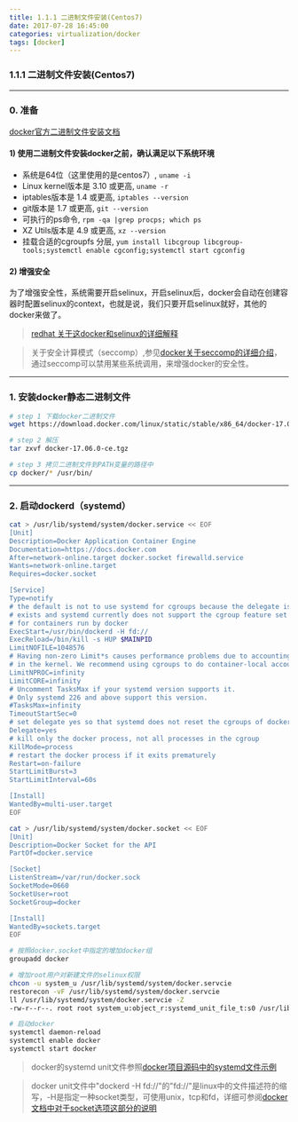 ```yaml
---
title: 1.1.1 二进制文件安装(Centos7)
date: 2017-07-28 16:45:00
categories: virtualization/docker
tags: [docker]
---
```

### 1.1.1 二进制文件安装(Centos7)

---

### 0. 准备
[docker官方二进制文件安装文档](https://docs.docker.com/engine/installation/linux/docker-ce/binaries/)
#### 1) 使用二进制文件安装docker之前，确认满足以下系统环境
- 系统是64位（这里使用的是centos7）, `uname -i`
- Linux kernel版本是 3.10 或更高, `uname -r`
- iptables版本是 1.4 或更高, `iptables --version`
- git版本是 1.7 或更高, `git --version`
- 可执行的ps命令, `rpm -qa |grep procps; which ps`
- XZ Utils版本是 4.9 或更高, `xz --version`
- 挂载合适的cgroupfs 分层, `yum install libcgroup libcgroup-tools;systemctl enable cgconfig;systemctl start cgconfig`

#### 2) 增强安全
为了增强安全性，系统需要开启selinux，开启selinux后，docker会自动在创建容器时配置selinux的context，也就是说，我们只要开启selinux就好，其他的docker来做了。  
> [redhat 关于这docker和selinux的详细解释](https://access.redhat.com/documentation/en-us/red_hat_enterprise_linux_atomic_host/7/html/overview_of_containers_in_red_hat_systems/introduction_to_linux_containers#secure_containers_with_selinux)

> 关于安全计算模式（seccomp）,参见[docker关于seccomp的详细介绍](https://docs.docker.com/engine/security/seccomp/)，通过seccomp可以禁用某些系统调用，来增强docker的安全性。

---

### 1. 安装docker静态二进制文件
``` bash
# step 1 下载docker二进制文件
wget https://download.docker.com/linux/static/stable/x86_64/docker-17.06.0-ce.tgz

# step 2 解压
tar zxvf docker-17.06.0-ce.tgz

# step 3 拷贝二进制文件到PATH变量的路径中
cp docker/* /usr/bin/
```

---

### 2. 启动dockerd（systemd）
``` bash
cat > /usr/lib/systemd/system/docker.service << EOF
[Unit]
Description=Docker Application Container Engine
Documentation=https://docs.docker.com
After=network-online.target docker.socket firewalld.service
Wants=network-online.target
Requires=docker.socket

[Service]
Type=notify
# the default is not to use systemd for cgroups because the delegate issues still
# exists and systemd currently does not support the cgroup feature set required
# for containers run by docker
ExecStart=/usr/bin/dockerd -H fd://
ExecReload=/bin/kill -s HUP $MAINPID
LimitNOFILE=1048576
# Having non-zero Limit*s causes performance problems due to accounting overhead
# in the kernel. We recommend using cgroups to do container-local accounting.
LimitNPROC=infinity
LimitCORE=infinity
# Uncomment TasksMax if your systemd version supports it.
# Only systemd 226 and above support this version.
#TasksMax=infinity
TimeoutStartSec=0
# set delegate yes so that systemd does not reset the cgroups of docker containers
Delegate=yes
# kill only the docker process, not all processes in the cgroup
KillMode=process
# restart the docker process if it exits prematurely
Restart=on-failure
StartLimitBurst=3
StartLimitInterval=60s

[Install]
WantedBy=multi-user.target
EOF

cat > /usr/lib/systemd/system/docker.socket << EOF
[Unit]
Description=Docker Socket for the API
PartOf=docker.service

[Socket]
ListenStream=/var/run/docker.sock
SocketMode=0660
SocketUser=root
SocketGroup=docker

[Install]
WantedBy=sockets.target
EOF

# 按照docker.socket中指定的增加docker组
groupadd docker

# 增加root用户对新建文件的selinux权限
chcon -u system_u /usr/lib/systemd/system/docker.servcie
restorecon -vF /usr/lib/systemd/system/docker.servcie
ll /usr/lib/systemd/system/docker.servcie -Z
-rw-r--r--. root root system_u:object_r:systemd_unit_file_t:s0 /usr/lib/systemd/system/docker.servcie

# 启动docker
systemctl daemon-reload
systemctl enable docker
systemctl start docker
```
> docker的systemd unit文件参照[docker项目源码中的systemd文件示例](https://github.com/moby/moby/tree/master/contrib/init/systemd)

> docker unit文件中"dockerd -H fd://"的"fd://"是linux中的文件描述符的缩写，-H是指定一种socket类型，可使用unix，tcp和fd，详细可参阅[docker文档中对于socket选项这部分的说明](https://docs.docker.com/engine/reference/commandline/dockerd//#daemon-socket-option)
